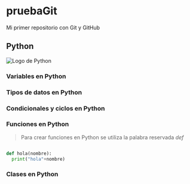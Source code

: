 # pruebaGit
Mi primer repositorio con Git y GitHub

## Python

![Logo de Python](https://www.python.org/static/img/python-logo.png "Python logo")

### Variables en Python

### Tipos de datos en Python

### Condicionales y ciclos en Python


### Funciones en Python

>Para crear funciones en Python se utiliza la palabra reservada *def*

```python

def hola(nombre):
  print("hola"+nombre)
```

### Clases en Python






